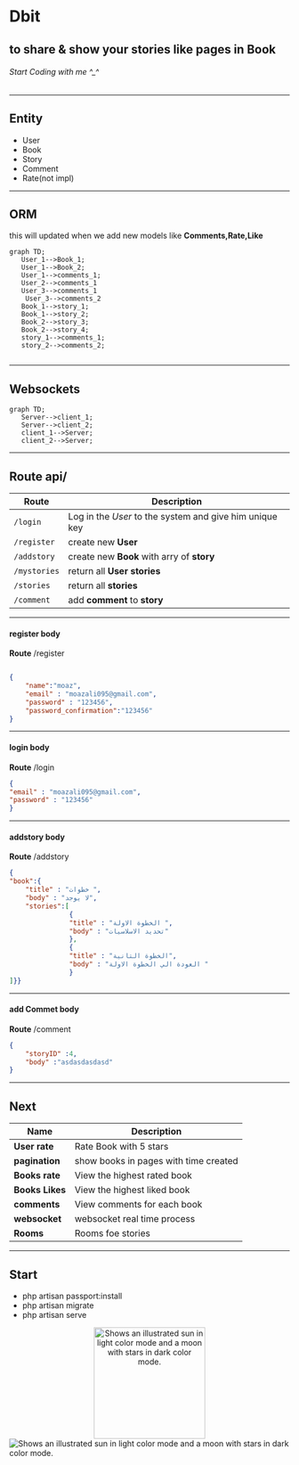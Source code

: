 # Dbit
## to share & show your stories like pages in Book
###### Start Coding with me ^_^



--------------------------------------------
 ## Entity
- User
- Book
- Story
- Comment
- Rate(not impl)
 ------------------------------------------
 ## ORM
 this will updated when we add new models like **Comments,Rate,Like**
 ```mermaid
graph TD;
    User_1-->Book_1;
    User_1-->Book_2;
    User_1-->comments_1;
    User_2-->comments_1
    User_3-->comments_1
     User_3-->comments_2
    Book_1-->story_1;
    Book_1-->story_2;
    Book_2-->story_3;
    Book_2-->story_4;
    story_1-->comments_1;
    story_2-->comments_2;
   
```
 ------------------------------------------
 ## Websockets 
 ```mermaid
graph TD;
    Server-->client_1;
    Server-->client_2;
    client_1-->Server;
    client_2-->Server;
 ```
   
-------------------------------------------
## Route api/
| **Route** | Description |
| --- | --- |
| `/login` | Log in the *User* to the system and give him unique key |
| `/register` | create new **User**  |
| `/addstory` | create new **Book** with arry of **story**  |
| `/mystories` | return all **User**  **stories**  |  
| `/stories` | return all **stories**  | 
| `/comment` | add   **comment** to **story**  | 

 ------------------------------------------
 #### register body
 **Route** /register
  
```json

{
    "name":"moaz",
    "email" : "moazali095@gmail.com",
    "password" : "123456",
    "password_confirmation":"123456"
}
```
 ------------------------------------------
#### login body
 **Route** /login
  
```json
{
"email" : "moazali095@gmail.com",
"password" : "123456"
}
```
 ------------------------------------------
#### addstory body
  **Route**  /addstory 
 
```json
{  
"book":{
    "title" : "خطوات ",
    "body" : "لا يوجد",
    "stories":[ 
               {
               "title" : "الخطوة الاولة ",
               "body" : "تحديد الاسلاسيات"
               },
               {
               "title" : "الخطوة التانية",
               "body" : "العودة الي الخطوة الاولة " 
               }
]}}
```
 ------------------------------------------
#### add **Commet** body
   **Route** /comment
 
```json
{
    "storyID" :4,
    "body" :"asdasdasdasd"
}
```
-------------------------------------------
## Next
| **Name** | Description |
| --- | --- |
| **User rate** | Rate Book with 5 stars |
| **pagination** | show books in pages with time created |
| **Books rate** | View the highest rated book  |
| **Books Likes** | View the highest liked book  |
| **comments** | View comments for each book  |
| **websocket** | websocket real time process  |
| **Rooms** | Rooms foe stories |

-------------------------------------------
## Start
- php artisan passport:install
- php artisan migrate
- php artisan serve
<div style="text-align:center">
<picture>
  <source media="(prefers-color-scheme: dark)" srcset="https://user-images.githubusercontent.com/25423296/163456776-7f95b81a-f1ed-45f7-b7ab-8fa810d529fa.png">
  <source media="(prefers-color-scheme: light)" srcset="https://user-images.githubusercontent.com/25423296/163456779-a8556205-d0a5-45e2-ac17-42d089e3c3f8.png">
  <img width="200" height="200"  alt="Shows an illustrated sun in light color mode and a moon with stars in dark color mode." src="https://user-images.githubusercontent.com/25423296/163456779-a8556205-d0a5-45e2-ac17-42d089e3c3f8.png">
</picture></div>
 
<picture>
  <source media="(prefers-color-scheme: dark)" srcset="https://laravelnews.imgix.net/images/laravel-featured.png?ixlib=php-3.3.1">
  <source media="(prefers-color-scheme: light)" srcset="https://laravelnews.imgix.net/images/laravel-featured.png?ixlib=php-3.3.1">
  <img   alt="Shows an illustrated sun in light color mode and a moon with stars in dark color mode." src="https://laravelnews.imgix.net/images/laravel-featured.png?ixlib=php-3.3.1">
</picture>

